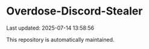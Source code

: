 # Overdose-Discord-Stealer

Last updated: 2025-07-14 13:58:56

This repository is automatically maintained.
